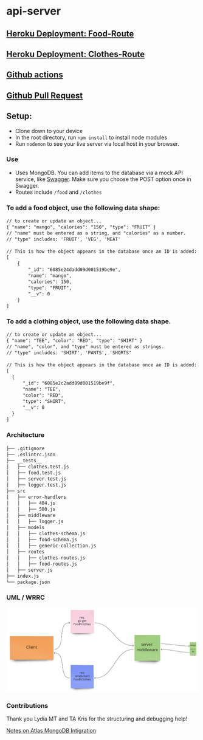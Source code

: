 # api-server 

## [Heroku Deployment: Food-Route](https://nbaldwin-api-server.herokuapp.com/food)

## [Heroku Deployment: Clothes-Route](https://nbaldwin-api-server.herokuapp.com/clothes)

## [Github actions](https://github.com/nickibaldwin/api-server/actions)

## [Github Pull Request](https://github.com/nickibaldwin/api-server/pull/4)

## Setup:

- Clone down to your device
- In the root directory, run `npm install` to install node modules
- Run `nodemon` to see your live server via local host in your browser.

### Use

- Uses MongoDB. You can add items to the database via a mock API service, like [Swagger](https://inspector.swagger.io/builder). Make sure you choose the POST option once in Swagger.
- Routes include `/food` and `/clothes`

### To add a food object, use the following data shape:
```JS
// to create or update an object...
{ "name": "mango", "calories": "150", "type": "FRUIT" }
// "name" must be entered as a string, and "calories" as a number. 
// "type" includes: 'FRUIT', 'VEG', 'MEAT'

// This is how the object appears in the database once an ID is added:
[
    {
        "_id": "6085e24dadd09d001519be9e",
        "name": "mango",
        "calories": 150,
        "type": "FRUIT",
        "__v": 0
    }
]
```

### To add a clothing object, use the following data shape. 

```JS
// to create or update an object...
{ "name": "TEE", "color": "RED", "type": "SHIRT" }
// "name", "color", and "type" must be entered as strings.
// "type" includes: 'SHIRT', 'PANTS', 'SHORTS'

// This is how the object appears in the database once an ID is added:
[
  {
      "_id": "6085e2c2add09d001519be9f",
      "name": "TEE",
      "color": "RED",
      "type": "SHIRT",
      "__v": 0
  }
]
```


### Architecture

```git
├── .gitignore
├── .eslintrc.json
├── __tests__
│   ├── clothes.test.js
│   ├── food.test.js
│   ├── server.test.js
│   ├── logger.test.js
├── src
│   ├── error-handlers
│   │   ├── 404.js
│   │   ├── 500.js
│   ├── middleware
│   │   ├── logger.js
│   ├── models
│   │   ├── clothes-schema.js
│   │   ├── food-schema.js
│   │   ├── generic-collection.js
│   ├── routes
│   │   ├── clothes-routes.js
│   │   ├── food-routes.js
│   ├── server.js
├── index.js
└── package.json
```

### UML / WRRC

![](assets/2021-04-25-15-48-48.png)

### Contributions

Thank you Lydia MT and TA Kris for the structuring and debugging help!

[Notes on Atlas MongoDB Intigration](https://github.com/codefellows/seattle-301d72/blob/master/README.md)

